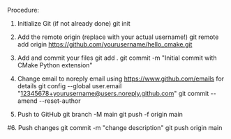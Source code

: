 Procedure:

1. Initialize Git (if not already done)
git init

2. Add the remote origin (replace with your actual username!)
git remote add origin https://github.com/yourusername/hello_cmake.git

3. Add and commit your files
git add .
git commit -m "Initial commit with CMake Python extension"

4. Change email to noreply email using https://www.github.com/emails for details
git config --global user.email "12345678+yourusername@users.noreply.github.com"
git commit --amend --reset-author

5. Push to GitHub
git branch -M main
git push -f origin main

#6. Push changes
git commit -m "change description"
git push origin main
